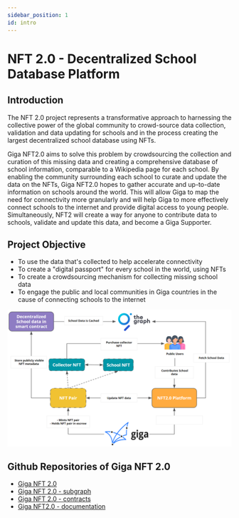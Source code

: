 ```yaml
---
sidebar_position: 1
id: intro
---
```


# NFT 2.0 - Decentralized School Database Platform 

## Introduction 
The NFT 2.0 project represents a transformative approach to harnessing the collective power of the global community to crowd-source data collection, validation and data updating for schools and in the process creating the largest decentralized school database using NFTs.

Giga NFT2.0 aims to solve this problem by crowdsourcing the collection and curation of this missing data and creating a comprehensive database of school information, comparable to a Wikipedia page for each school. By enabling the community surrounding each school to curate and update the data on the NFTs, Giga NFT2.0 hopes to gather accurate and up-to-date information on schools around the world. This will allow Giga to map the need for connectivity more granularly and will help Giga to more effectively connect schools to the internet and provide digital access to young people. Simultaneously, NFT2 will create a way for anyone to contribute data to schools, validate and update this data, and become a Giga Supporter. 

## Project Objective 
* To use the data that's collected to help accelerate connectivity
* To create a "digital passport" for every school in the world, using NFTs
* To create a crowdsourcing mechanism for collecting missing school data
* To engage the public and local communities in Giga countries in the cause of connecting schools to the internet

![Giga System flow Diagram](/public/system_flow_diagram.png)

## Github Repositories of Giga NFT 2.0  
- [Giga NFT 2.0](https://github.com/giga-nft2-0/Giga_NFT_2.0)
- [Giga NFT 2.0 - subgraph](https://github.com/giga-nft2-0/Giga_NFT_2.0-subgraph) 
- [Giga NFT 2.0 - contracts](https://github.com/giga-nft2-0/Giga_NFT_2.0-contracts)
- [Giga NFT2.0 - documentation](https://github.com/giga-nft2-0/Giga_Documentation)
